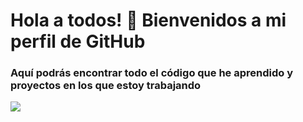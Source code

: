 # Hola a todos! 👋 Bienvenidos a mi perfil de GitHub

### Aquí podrás encontrar todo el código que he aprendido y proyectos en los que estoy trabajando

![](https://drive.google.com/uc?id=18mOEoceJ8GJ8uSrEp1aotcQuo3OlV43s)
